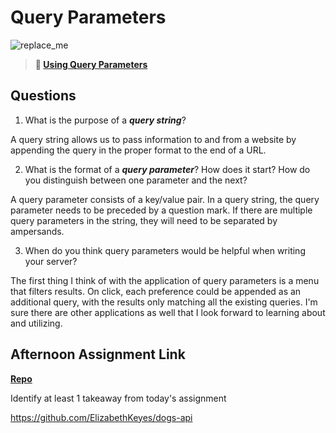 # Query Parameters

![replace_me](https://codeworks.blob.core.windows.net/public/assets/img/illustrations/placeholder.svg)

> **📖 [Using Query Parameters](https://codeworksacademy.com/fs-student-guide/resources/wk5/01-Query-Parameters)**

## Questions

1. What is the purpose of a ***query string***?

A query string allows us to pass information to and from a website by appending the query in the proper format to the end of a URL.

2. What is the format of a ***query parameter***? How does it start? How do you distinguish between one parameter and the next?

A query parameter consists of a key/value pair. In a query string, the query parameter needs to be preceded by a question mark. If there are multiple query parameters in the string, they will need to be separated by ampersands.

3. When do you think query parameters would be helpful when writing your server?

The first thing I think of with the application of query parameters is a menu that filters results. On click, each preference could be appended as an additional query, with the results only matching all the existing queries. I'm sure there are other applications as well that I look forward to learning about and utilizing.


## Afternoon Assignment Link

**[Repo](https://github.com/ElizabethKeyes/<ASSIGNMENT_REPO>)**

Identify at least 1 takeaway from today's assignment

https://github.com/ElizabethKeyes/dogs-api